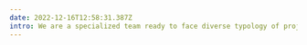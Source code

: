 ```yaml
---
date: 2022-12-16T12:58:31.387Z
intro: We are a specialized team ready to face diverse typology of projects, loving to accompany brands to take a step forward and set the pace of times.
---
```

